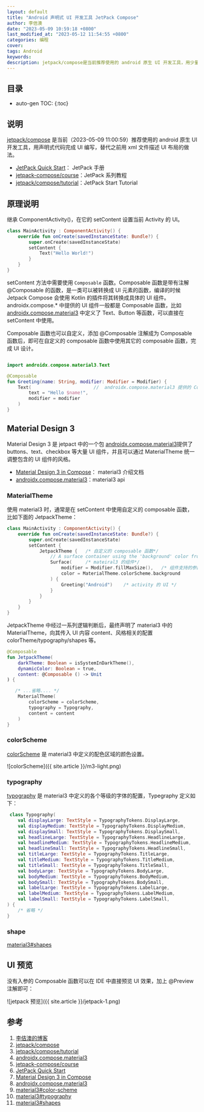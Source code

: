 ```yaml
---
layout: default
title: "Android 声明式 UI 开发工具 JetPack Compose"
author: 李佶澳
date: "2023-05-09 10:59:18 +0800"
last_modified_at: "2023-05-12 11:54:55 +0800"
categories: 编程
cover:
tags: Android
keywords:
description: jetpack/compose是当前推荐使用的 android 原生 UI 开发工具，用少量代码完成 UI 编写，替代之前用 xml 文件描述 UI 布局的做法。 
---
```


## 目录

* auto-gen TOC:
{:toc}

## 说明

[jetpack/compose][2] 是当前（2023-05-09 11:00:59）推荐使用的 android 原生 UI 开发工具，用声明式代码完成 UI 编写，替代之前用 xml 文件描述 UI 布局的做法。 

* [JetPack Quick Start][6]： JetPack 手册
* [jetpack-compose/course][5]：JetPack 系列教程
* [jetpack/compose/tutorial][3]：JetPack Start Tutorial


## 原理说明

继承 ComponentActivity()，在它的 setContent 设置当前 Activity 的 UI。

```kotlin
class MainActivity : ComponentActivity() {
    override fun onCreate(savedInstanceState: Bundle?) {
        super.onCreate(savedInstanceState)
        setContent {
            Text("Hello World!")
        }
    }
}
```

setContent 方法中需要使用 `Composable` 函数。Composable 函数是带有注解 @Composable 的函数，是一类可以被转换成 UI 元素的函数，编译的时候 Jetpack Compose 会使用 Kotlin 的插件将其转换成具体的 UI 组件。androidx.compose.* 中提供的 UI 组件一般都是 Composable 函数，比如 [androidx.compose.material3][4] 中定义了 Text、Button 等函数，可以直接在 setContent 中使用。

Composable 函数也可以自定义，添加 @Composable 注解成为 Composable 函数后，即可在自定义的 composable 函数中使用其它的 composable 函数，完成 UI 设计。

```kotlin

import androidx.compose.material3.Text

@Composable
fun Greeting(name: String, modifier: Modifier = Modifier) {
    Text(                       //  androidx.compose.material3 提供的 Composable 函数
        text = "Hello $name!",
        modifier = modifier
    )
}
```

## Material Design 3

Material Design 3 是 jetpact 中的一个包 [androidx.compose.material3][8]提供了 buttons、text、checkbox 等大量 UI 组件，并且可以通过 MaterialTheme 统一调整包含的 UI 组件的风格。

* [Material Design 3 in Compose][7]： material3 介绍文档
* [androidx.compose.material3][8]：material3 api

### MaterialTheme

使用 material3 时，通常是在 setContent 中使用自定义的 composable 函数，比如下面的 JetpackTheme：

```kotlin
class MainActivity : ComponentActivity() {
    override fun onCreate(savedInstanceState: Bundle?) {
        super.onCreate(savedInstanceState)
        setContent {
            JetpackTheme {   /* 自定义的 composable 函数*/
                // A surface container using the 'background' color from the theme
                Surface(     /* mateiral3 的组件*/
                    modifier = Modifier.fillMaxSize(),   /* 组件支持的参数  */
                    color = MaterialTheme.colorScheme.background
                ) {
                    Greeting("Android")    /* activity 的 UI */
                }
            }
        }
    }
}
```

JetpackTheme 中经过一系列逻辑判断后，最终声明了 material3 中的 MaterialTheme，向其传入 UI 内容 content、风格相关的配置 colorTheme/typography/shapes 等。

```kotlin
@Composable
fun JetpackTheme(
    darkTheme: Boolean = isSystemInDarkTheme(),
    dynamicColor: Boolean = true,
    content: @Composable () -> Unit
) {

   /* ...省略.... */
    MaterialTheme(
        colorScheme = colorScheme,
        typography = Typography,
        content = content
    )
}
```

### colorScheme

[colorScheme][9] 是 material3 中定义的配色区域的颜色设置。

![colorScheme]({{ site.article }}/m3-light.png)


### typography

[typography][10] 是 material3  中定义的各个等级的字体的配置，Typegraphy 定义如下：

```kotlin
 class Typography(
    val displayLarge: TextStyle = TypographyTokens.DisplayLarge,
    val displayMedium: TextStyle = TypographyTokens.DisplayMedium,
    val displaySmall: TextStyle = TypographyTokens.DisplaySmall,
    val headlineLarge: TextStyle = TypographyTokens.HeadlineLarge,
    val headlineMedium: TextStyle = TypographyTokens.HeadlineMedium,
    val headlineSmall: TextStyle = TypographyTokens.HeadlineSmall,
    val titleLarge: TextStyle = TypographyTokens.TitleLarge,
    val titleMedium: TextStyle = TypographyTokens.TitleMedium,
    val titleSmall: TextStyle = TypographyTokens.TitleSmall,
    val bodyLarge: TextStyle = TypographyTokens.BodyLarge,
    val bodyMedium: TextStyle = TypographyTokens.BodyMedium,
    val bodySmall: TextStyle = TypographyTokens.BodySmall,
    val labelLarge: TextStyle = TypographyTokens.LabelLarge,
    val labelMedium: TextStyle = TypographyTokens.LabelMedium,
    val labelSmall: TextStyle = TypographyTokens.LabelSmall,
) {
    /* 省略 */
}
```

### shape

[material3#shapes][11]

## UI 预览

没有入参的 Composable 函数可以在 IDE 中直接预览 UI 效果，加上 @Preview 注解即可：

![jetpack 预览]({{ site.article }}/jetpack-1.png)


## 参考

1. [李佶澳的博客][1]
2. [jetpack/compose][2]
3. [jetpack/compose/tutorial][3]
4. [androidx.compose.material3][4]
5. [jetpack-compose/course][5]
6. [JetPack Quick Start][6]
7. [Material Design 3 in Compose][7]
8. [androidx.compose.material3][8]
9. [material3#color-scheme][9]
10. [material3#typography][10]
11. [material3#shapes][11]

[1]: https://www.lijiaocn.com "李佶澳的博客"
[2]: https://developer.android.com/jetpack/compose "jetpack/compose"
[3]: https://developer.android.com/jetpack/compose/tutorial "jetpack/compose/tutorial"
[4]: https://developer.android.com/reference/kotlin/androidx/compose/material3/package-summary "androidx.compose.material3"
[5]: https://developer.android.com/courses/jetpack-compose/course "jetpack-compose/course"
[6]: https://developer.android.com/jetpack/compose/setup "JetPack Quick Start"
[7]: https://developer.android.com/jetpack/compose/designsystems/material3 "Material Design 3 in Compose"
[8]: https://developer.android.com/reference/kotlin/androidx/compose/material3/package-summary "androidx.compose.material3"
[9]: https://developer.android.com/jetpack/compose/designsystems/material3#color-scheme "material3#color-scheme"
[10]: https://developer.android.com/jetpack/compose/designsystems/material3#typography "material3#typography"
[11]: https://developer.android.com/jetpack/compose/designsystems/material3#shapes "material3#shapes"
